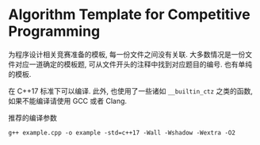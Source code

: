 # Algorithm Template for Competitive Programming 

为程序设计相关竞赛准备的模板, 每一份文件之间没有关联. 大多数情况是一份文件对应一道确定的模板题, 可从文件开头的注释中找到对应题目的编号. 也有单纯的模板.

在 C++17 标准下可以编译. 此外, 也使用了一些诸如 `__builtin_ctz` 之类的函数, 如果不能编译请使用 GCC 或者 Clang.

推荐的编译参数

```plain
g++ example.cpp -o example -std=c++17 -Wall -Wshadow -Wextra -O2
```